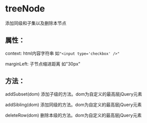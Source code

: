 # treeNode
添加同级和子集以及删除本节点

## 属性：
context: html内容字符串 如`"<input type='checkbox' />"`

marginLeft: 子节点缩进距离 如"30px"

## 方法：
addSubset(dom)  添加子级的方法。dom为自定义的最高层jQuery元素

addSibling(dom) 添加同级的方法。dom为自定义的最高层jQuery元素

deleteRow(dom)  删除本级的方法。dom为自定义的最高层jQuery元素
